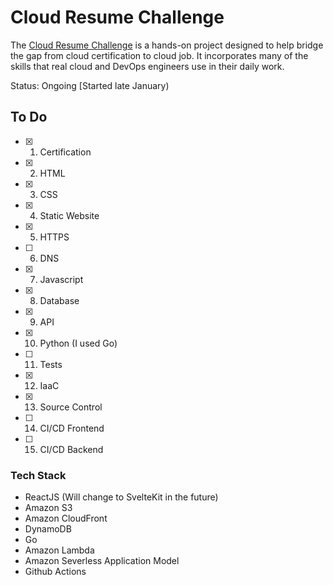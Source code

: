 # Cloud Resume Challenge

The [Cloud Resume Challenge](https://cloudresumechallenge.dev/docs/the-challenge/aws/) is a hands-on project designed to help  bridge the gap from cloud certification to cloud job. It incorporates many of the skills that real cloud and DevOps engineers use in their daily work. 

Status: Ongoing [Started late January)


## To Do

- [x] 1. Certification
- [x] 2. HTML
- [x] 3. CSS
- [x] 4. Static Website
- [x] 5. HTTPS
- [ ] 6. DNS
- [x] 7. Javascript
- [x] 8. Database
- [x] 9. API
- [x] 10. Python (I used Go)
- [ ] 11. Tests
- [x] 12. IaaC
- [x] 13. Source Control
- [ ] 14. CI/CD Frontend
- [ ] 15. CI/CD Backend

### Tech Stack

* ReactJS (Will change to SvelteKit in the future)
* Amazon S3
* Amazon CloudFront
* DynamoDB
* Go
* Amazon Lambda
* Amazon Severless Application Model
* Github Actions



